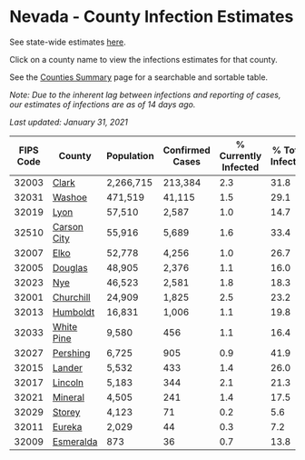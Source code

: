 # Nevada - County Infection Estimates

See state-wide estimates [here](/infections/us-nv).

Click on a county name to view the infections estimates for that county.

See the [Counties Summary](/infections/summary-counties) page for a searchable and sortable table.

*Note: Due to the inherent lag between infections and reporting of cases, our estimates of infections are as of 14 days ago.*

*Last updated: January 31, 2021*

|   FIPS Code |                     County |   Population |   Confirmed Cases |   % Currently Infected |   % Total Infected |
|-------------|----------------------------|--------------|-------------------|------------------------|--------------------|
|       32003 |             [Clark](clark) |    2,266,715 |           213,384 |                    2.3 |               31.8 |
|       32031 |           [Washoe](washoe) |      471,519 |            41,115 |                    1.5 |               29.1 |
|       32019 |               [Lyon](lyon) |       57,510 |             2,587 |                    1.0 |               14.7 |
|       32510 | [Carson City](carson-city) |       55,916 |             5,689 |                    1.6 |               33.4 |
|       32007 |               [Elko](elko) |       52,778 |             4,256 |                    1.0 |               26.7 |
|       32005 |         [Douglas](douglas) |       48,905 |             2,376 |                    1.1 |               16.0 |
|       32023 |                 [Nye](nye) |       46,523 |             2,581 |                    1.8 |               18.3 |
|       32001 |     [Churchill](churchill) |       24,909 |             1,825 |                    2.5 |               23.2 |
|       32013 |       [Humboldt](humboldt) |       16,831 |             1,006 |                    1.1 |               19.8 |
|       32033 |   [White Pine](white-pine) |        9,580 |               456 |                    1.1 |               16.4 |
|       32027 |       [Pershing](pershing) |        6,725 |               905 |                    0.9 |               41.9 |
|       32015 |           [Lander](lander) |        5,532 |               433 |                    1.4 |               26.0 |
|       32017 |         [Lincoln](lincoln) |        5,183 |               344 |                    2.1 |               21.3 |
|       32021 |         [Mineral](mineral) |        4,505 |               241 |                    1.4 |               17.5 |
|       32029 |           [Storey](storey) |        4,123 |                71 |                    0.2 |                5.6 |
|       32011 |           [Eureka](eureka) |        2,029 |                44 |                    0.3 |                7.2 |
|       32009 |     [Esmeralda](esmeralda) |          873 |                36 |                    0.7 |               13.8 |